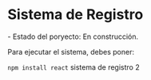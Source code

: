 <h1>Sistema de Registro</h1>
- Estado del poryecto: En construcción.

Para ejecutar el sistema, debes poner:

```npm install react```
 sistema de registro 2
